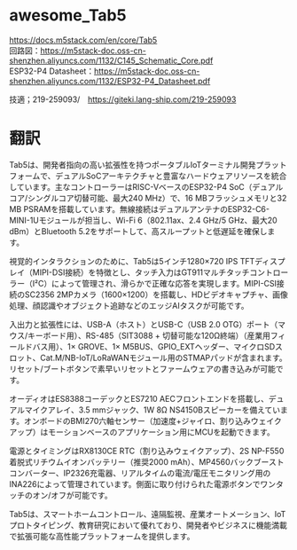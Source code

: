 # awesome_Tab5

https://docs.m5stack.com/en/core/Tab5<br>
回路図：https://m5stack-doc.oss-cn-shenzhen.aliyuncs.com/1132/C145_Schematic_Core.pdf<br>
ESP32-P4 Datasheet：https://m5stack-doc.oss-cn-shenzhen.aliyuncs.com/1132/ESP32-P4_Datasheet.pdf<br>

技適；219-259093/　https://giteki.lang-ship.com/219-259093<br>


# 翻訳

Tab5は、開発者指向の高い拡張性を持つポータブルIoTターミナル開発プラットフォームで、デュアルSoCアーキテクチャと豊富なハードウェアリソースを統合しています。主なコントローラーはRISC-VベースのESP32-P4 SoC（デュアルコア/シングルコア切替可能、最大240 MHz）で、16 MBフラッシュメモリと32 MB PSRAMを搭載しています。無線接続はデュアルアンテナのESP32-C6-MINI-1Uモジュールが担当し、Wi-Fi 6（802.11ax、2.4 GHz/5 GHz、最大20 dBm）とBluetooth 5.2をサポートして、高スループットと低遅延を確保します。

視覚的インタラクションのために、Tab5は5インチ1280×720 IPS TFTディスプレイ（MIPI-DSI接続）を特徴とし、タッチ入力はGT911マルチタッチコントローラー（I²C）によって管理され、滑らかで正確な応答を実現します。MIPI-CSI接続のSC2356 2MPカメラ（1600×1200）を搭載し、HDビデオキャプチャ、画像処理、顔認識やオブジェクト追跡などのエッジAIタスクが可能です。

入出力と拡張性には、USB-A（ホスト）とUSB-C（USB 2.0 OTG）ポート（マウス/キーボード用）、RS-485（SIT3088 + 切替可能な120Ω終端）（産業用フィールドバス用）、1× GROVE、1× M5BUS、GPIO_EXTヘッダー、マイクロSDスロット、Cat.M/NB-IoT/LoRaWANモジュール用のSTMAPパッドが含まれます。リセット/ブートボタンで素早いリセットとファームウェアの書き込みが可能です。

オーディオはES8388コーデックとES7210 AECフロントエンドを搭載し、デュアルマイクアレイ、3.5 mmジャック、1W 8Ω NS4150Bスピーカーを備えています。オンボードのBMI270六軸センサー（加速度+ジャイロ、割り込みウェイクアップ）はモーションベースのアプリケーション用にMCUを起動できます。

電源とタイミングはRX8130CE RTC（割り込みウェイクアップ）、2S NP-F550着脱式リチウムイオンバッテリー（推奨2000 mAh）、MP4560バックブーストコンバーター、IP2326充電器、リアルタイムの電流/電圧モニタリング用のINA226によって管理されています。側面に取り付けられた電源ボタンでワンタッチのオン/オフが可能です。

Tab5は、スマートホームコントロール、遠隔監視、産業オートメーション、IoTプロトタイピング、教育研究において優れており、開発者やビジネスに機能満載で拡張可能な高性能プラットフォームを提供します。
